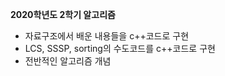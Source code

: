 **2020학년도 2학기 알고리즘**

- 자료구조에서 배운 내용들을 c++코드로 구현
- LCS, SSSP, sorting의 수도코드를 c++코드로 구현
- 전반적인 알고리즘 개념 

